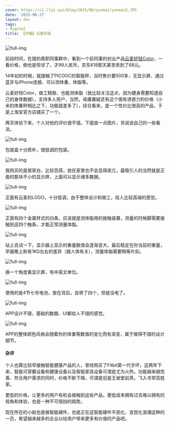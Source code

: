 ```yaml
---
cover: https://c2.llyz.xyz/blog/2015/06/yunmai/yunmai5.JPG
date: '2015-06-27'
layout: doc
tags:
- digital
title: 【开箱】云麦好轻
---
```


![full-img](https://c2.llyz.xyz/blog/2015/06/yunmai/yunmai5.JPG)

前段时间，在猎豹离职同事群中，看到一个前同事的创业产品[云麦好轻Color](https://www.iyunmai.com/)，一看价格，倒也是惊讶了，才99人民币，京东618那天甚至卖到了68元。

14年初的时候，就接触了PICOOC的智能秤，当时售价要500多，无显示屏、通过蓝牙与iPhone连接、可以测体重、体脂等。

云麦好轻Color，做工精致、也能测体脂（我比较关注这点，因为健身需要知道自己的身体数据），支持多人用户，当然，毋庸置疑还有这个很有诱惑力的价格（小米的体重秤相比之下，功能就差多了），综合看来，是一个性价比很高的产品，于是上淘宝官方店铺买了一个。

两天体验下来，个人对他的评价很不错。下面放一点图片，另说说自己的一些看法。

![full-img](https://c2.llyz.xyz/blog/2015/06/yunmai/yunmai4.JPG)

包装盒十分质朴，很低调的包装。

![full-img](https://c2.llyz.xyz/blog/2015/06/yunmai/yunmai5.JPG)

我购买的是居家白，比较百搭，放在家里也不会显得突兀，最吸引人的当然就是正面的那块不小的显示屏，上面可以显示诸多数据。

![full-img](https://c2.llyz.xyz/blog/2015/06/yunmai/yunmai6.JPG)

正面有云麦的LOGO，十分低调，由于整体设计和做工，给人比较高端的感觉。

![full-img](https://c2.llyz.xyz/blog/2015/06/yunmai/yunmai3.JPG)

正面有四个金属样式的白条，应该就是测体脂用的接触装置，测量的时候脚需要接触到这四个触条，才能正常测量体脂。

![full-img](https://c2.llyz.xyz/blog/2015/06/yunmai/yunmai7.JPG)

站上去试一下，显示器上显示的重量数值会逐渐变大，最后稳定在你当前的重量，早晨晚上称有1KG左右的差异（跟人体有关），测量体脂需要稍等片刻。

![full-img](https://c2.llyz.xyz/blog/2015/06/yunmai/yunmai8.JPG)

换一个角度看显示屏，有中英文单位。

![full-img](https://c2.llyz.xyz/blog/2015/06/yunmai/yunmai9.JPG)

使用的是4节七号电池，放在背后，自带了四个，但是没电了。

![full-img](https://c2.llyz.xyz/blog/2015/06/yunmai/ys1.PNG)

APP设计不错，基础的数据、UI都给人不错的感觉。

![full-img](https://c2.llyz.xyz/blog/2015/06/yunmai/ys2.PNG)

APP的整体颜色风格会随着你的体重等数值的变化而有渐变，属于做得不错的设计细节。

#### 杂评

个人也算比较早接触智能健康产品的人，曾经购买了Fitbit第一代手环，这两年下来，智能可穿戴设备和健康设备以及智能家具设备可谓是尤为火热，功能越来越完善、符合用户需求的同时，价格不断下降，可谓是旧是王谢堂前燕，飞入寻常百姓家。

更低的价格，让更多的用户有机会接触到这些产品，更低成本拥有过去难以拥有的视角和体验，也是一种不可阻挡的趋势。

现在所在的小蚁也是做智能硬件，也是正在这智能硬件平民化、宜民化浪潮这种的一员，希望越来越多的企业以给用户带来更多有价值的产品吧。
